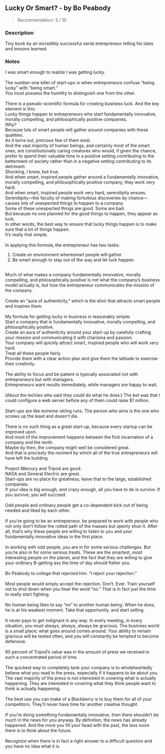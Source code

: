 ## Lucky Or Smart? - by Bo Peabody
> Recommendation: 5 / 10
    
### Description
Tiny book by an incredibly successful serial entrepreneur telling his tales and lessons learned.
    
### Notes
I was smart enough to realize I was getting lucky.<br>
<br>
The number-one killer of start-ups is when entrepreneurs confuse “being lucky” with “being smart.”<br>
You must possess the humility to distinguish one from the other.<br>
<br>
There is a pseudo-scientific formula for creating business luck. And the key element is this:<br>
Lucky things happen to entrepreneurs who start fundamentally innovative, morally compelling, and philosophically positive companies.<br>
Why?<br>
Because lots of smart people will gather around companies with these qualities.<br>
As it turns out, precious few of them exist.<br>
And the vast majority of human beings, and certainly most of the smart ones, are constitutionally caring creatures who would, if given the chance, prefer to spend their valuable time in a positive setting contributing to the betterment of society rather than in a negative setting contributing to its detriment.<br>
Shocking, I know, but true.<br>
And when smart, inspired people gather around a fundamentally innovative, morally compelling, and philosophically positive company, they work very hard.<br>
And when smart, inspired people work very hard, serendipity ensues.<br>
Serendipity—the faculty of making fortuitous discoveries by chance—causes lots of unexpected things to happen to a company.<br>
Some of these unexpected things are good. Some are bad.<br>
But because no one planned for the good things to happen, they appear as luck.<br>
In other words, the best way to ensure that lucky things happen is to make sure that a lot of things happen.<br>
It’s really that simple.<br>
<br>
In applying this formula, the entrepreneur has two tasks:<br>
1. Create an environment wheresmart people will gather<br>
2. Be smart enough to stay out of the way and let luck happen.<br>
<br>
Much of what makes a company fundamentally innovative, morally compelling, and philosophically positive is not what the company’s business model actually is, but how the entrepreneur communicates the mission of the company.<br>
<br>
Create an “aura of authenticity,” which is the elixir that attracts smart people and inspires them.<br>
<br>
My formula for getting lucky in business is reasonably simple:<br>
Start a company that is fundamentally innovative, morally compelling, and philosophically positive.<br>
Create an aura of authenticity around your start-up by carefully crafting your mission and communicating it with charisma and passion.<br>
Your company will quickly attract smart, inspired people who will work very hard.<br>
Treat all these people fairly.<br>
Provide them with a clear action plan and give them the latitude to exercise their creativity.<br>
<br>
The ability to focus and be patient is typically associated not with entrepreneurs but with managers.<br>
Entrepreneurs want results immediately, while managers are happy to wait.<br>
<br>
(About the techies who said they could do what he does:) The bet was that I could configure a web server before any of them could raise $1 million.<br>
<br>
Start-ups are like extreme-skiing runs. The person who wins is the one who screws up the least and doesn’t die.<br>
<br>
There is no such thing as a great start-up, because every startup can be improved upon.<br>
And most of the improvement happens between the first incarnation of a company and the tenth.<br>
Maybe by then, the company might well be considered great.<br>
And that is precisely the moment by which all of the true entrepreneurs will have left the building.<br>
<br>
Project Mercury and Tripod are good.<br>
NASA and General Electric are great.<br>
Start-ups are no place for greatness; leave that to the large, established companies.<br>
If your idea is big enough, and crazy enough, all you have to do is survive. If you survive, you will succeed.<br>
<br>
Odd people and ordinary people get a co-dependent kick out of being needed and liked by each other.<br>
<br>
If you’re going to be an entrepreneur, be prepared to work with people who not only don’t follow the rutted path of the masses but openly shun it. After all, that’s why these people are willing to listen to you and your fundamentally innovative ideas in the first place.<br>
<br>
In working with odd people, you are in for some serious challenges. But you’re also in for some serious treats. These are the smartest, most interesting people on the planet, and the fact that they are willing to give your ordinary B-getting ass the time of day should flatter you.<br>
<br>
Bo Peabody to college that rejected him: “I reject your rejection.”<br>
<br>
Most people would simply accept the rejection. Don’t. Ever. Train yourself not to shut down when you hear the word “no.” That is in fact just the time to really start fighting.<br>
<br>
No human being likes to say “no” to another human being. When he does, he is at his weakest moment. Take that opportunity, and start selling.<br>
<br>
It never pays to get indignant in any way. In every meeting, in every situation, you must always, always, always be gracious. The business world is a small place; what goes around comes around. Your ability to remain gracious will be tested often, and you will constantly be tempted to become defensive.<br>
<br>
90 percent of Tripod’s value was in the amount of press we received in such a concentrated period of time.<br>
<br>
The quickest way to completely tank your company is to wholeheartedly believe what you read in the press, especially if it happens to be about you. The vast majority of the press is not interested in covering what is actually happening. They are interested in covering what they think people want to think is actually happening.<br>
<br>
The best use you can make of a Blackberry is to buy them for all of your competitors. They’ll never have time for another creative thought.<br>
<br>
If you’re doing something fundamentally innovative, then there shouldn’t be much in the news for you anyway. By definition, the news has already happened. And the more you fill your head with the past, the less room there is to think about the future.<br>
<br>
Recognize when there is in fact a right answer to a difficult question and you have no idea what it is.
